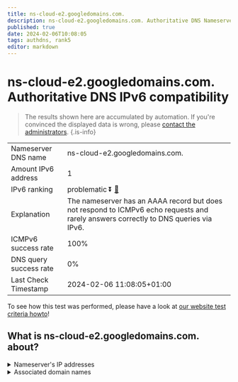 ```yaml
---
title: ns-cloud-e2.googledomains.com.
description: ns-cloud-e2.googledomains.com. Authoritative DNS Nameserver IPv6 compatibility
published: true
date: 2024-02-06T10:08:05
tags: authdns, rank5
editor: markdown
---
```


# ns-cloud-e2.googledomains.com. Authoritative DNS IPv6 compatibility

> The results shown here are accumulated by automation. If you're convinced the displayed data is wrong, please [contact the administrators](/howto/chat). 
{.is-info}




|   |   |
| - | - |
| Nameserver DNS name | ns-cloud-e2.googledomains.com.
| Amount IPv6 address | 1
| IPv6 ranking | problematic :arrow_double_down: [🔗](/howto/ranking) |
| Explanation | The nameserver has an AAAA record but does not respond to ICMPv6 echo requests and rarely answers correctly to DNS queries via IPv6. |
| ICMPv6 success rate | 100%|
| DNS query success rate | 0% |
| Last Check Timestamp | 2024-02-06 11:08:05+01:00 |

To see how this test was performed, please have a look at [our website test criteria howto](/howto/testcriteria/authdns)!


## What is ns-cloud-e2.googledomains.com. about?




<details>
<summary>Nameserver's IP addresses</summary>

2001:4860:4802:34::6e

</details>



<details>
<summary>Associated domain names</summary>

www.cardinalhealth.com

</details>

